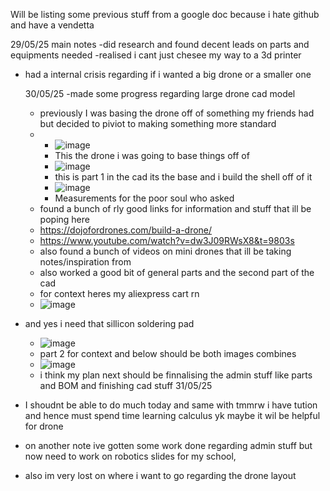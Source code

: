 Will be listing some previous stuff from a google doc because i hate github and have a vendetta

29/05/25
main notes
-did research and found decent leads on parts and equipments needed
-realised i cant just chesee my way to a 3d printer
- had a internal crisis regarding if i wanted a big drone or a smaller one

  30/05/25
  -made some progress regarding large drone cad model
     - previously I was basing the drone off of something my friends had but decided to piviot to making something more standard
     -  - ![image](https://github.com/user-attachments/assets/aa3602d2-3d26-4827-8727-3a75f64823ab)
        - This the drone i was going to base things off of
        - ![image](https://github.com/user-attachments/assets/9c4af082-e29a-4606-bd90-70cf60d9ebc0)
        - this is part 1 in the cad its the base and i build the shell off of it
        - ![image](https://github.com/user-attachments/assets/e7494894-a8e4-4e6d-b500-5222fb7ef675)
        - Measurements for the poor soul who asked
     - found a bunch of rly good links for information and stuff that ill be poping here
     - https://dojofordrones.com/build-a-drone/
     - https://www.youtube.com/watch?v=dw3J09RWsX8&t=9803s
     - also found a bunch of videos on mini drones that ill be taking notes/inspiration from
     - also worked a good bit of general parts and the second part of the cad
     - for context heres my aliexpress cart rn
     - ![image](https://github.com/user-attachments/assets/37a1187a-ecd9-4a5c-adb6-bf1bf2bef251)
- and yes i need that sillicon soldering pad
     - ![image](https://github.com/user-attachments/assets/b6db4a07-a39b-4345-8e3f-181ce5fd1ca2)
     - part 2 for context and below should be both images combines
     - ![image](https://github.com/user-attachments/assets/95be7eb5-a69d-4b86-bf98-7bac7fb28f64)
     - i think my plan next should be finnalising the admin stuff like parts and BOM and finishing cad stuff
 31/05/25
- I shoudnt be able to do much today and same with tmmrw i have tution and hence must spend time learning calculus yk maybe it wil be helpful for drone
- on another note ive gotten some work done regarding admin stuff but now need to work on robotics slides for my school,
- also im very lost on where i want to go regarding the drone layout

